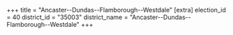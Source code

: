 +++
title = "Ancaster--Dundas--Flamborough--Westdale"
[extra]
election_id = 40
district_id = "35003"
district_name = "Ancaster--Dundas--Flamborough--Westdale"
+++
